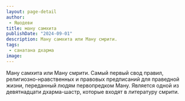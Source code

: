 ```yaml
---
layout: page-detail
author:
 - Яшодеви
title: ману самхита
publishDate: "2024-09-01"
description: Ману самхита или Ману смрити.
tags:
 - санатана дхарма
image: 
---
```


Ману самхита или Ману смрити.
Самый первый свод правил, религиозно-нравственных и правовых предписаний для праведной жизни, переданный людям первопредком Ману. Является одной из девятнадцати дхарма-шастр, которые входят в литературу смрити.

